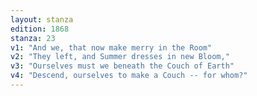 ```yaml
---
layout: stanza
edition: 1868
stanza: 23
v1: "And we, that now make merry in the Room"
v2: "They left, and Summer dresses in new Bloom,"
v3: "Ourselves must we beneath the Couch of Earth"
v4: "Descend, ourselves to make a Couch -- for whom?"
---
```

